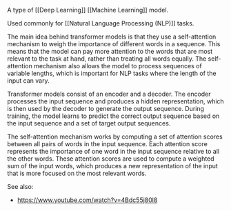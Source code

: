 A type of [[Deep Learning]] [[Machine Learning]] model.

Used commonly for [[Natural Language Processing (NLP)]] tasks.

The main idea behind transformer models is that they use a self-attention mechanism to weigh the importance of different words in a sequence. This means that the model can pay more attention to the words that are most relevant to the task at hand, rather than treating all words equally. The self-attention mechanism also allows the model to process sequences of variable lengths, which is important for NLP tasks where the length of the input can vary.

Transformer models consist of an encoder and a decoder. The encoder processes the input sequence and produces a hidden representation, which is then used by the decoder to generate the output sequence. During training, the model learns to predict the correct output sequence based on the input sequence and a set of target output sequences.

The self-attention mechanism works by computing a set of attention scores between all pairs of words in the input sequence. Each attention score represents the importance of one word in the input sequence relative to all the other words. These attention scores are used to compute a weighted sum of the input words, which produces a new representation of the input that is more focused on the most relevant words.


See also:
- https://www.youtube.com/watch?v=4Bdc55j80l8



